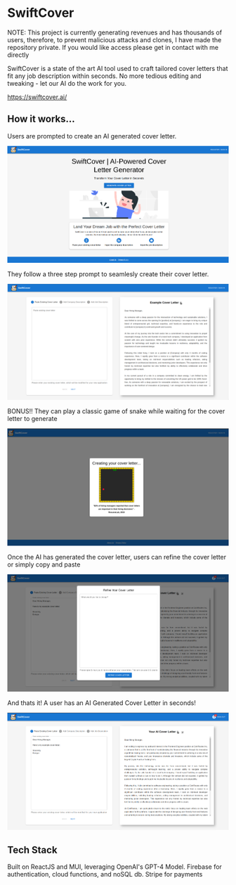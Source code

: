 # SwiftCover


NOTE: This project is currently generating revenues and has thousands of users, therefore, to prevent malicious attacks and clones, I have made the repository private. If you would like access please get in contact with me directly

SwiftCover is a state of the art AI tool used to craft tailored cover letters that fit any job description within seconds. No more tedious editing and tweaking - let our AI do the work for you.


https://swiftcover.ai/

## How  it works...

Users are prompted to create an AI generated cover letter.

![screenshot #1](./screenshot-1.png)

They follow a three step prompt to seamlesly create their cover letter.

![screenshot #2](./screenshot-2.png)

BONUS!! They can play a classic game of snake while waiting for the cover letter to generate

![screenshot #3](./screenshot-3.png)

Once the AI has generated the cover letter, users can refine the cover letter or simply copy and paste

![screenshot #4](./screenshot-4.png)

And thats it! A user has an AI Generated Cover Letter in seconds!

![screenshot #4](./screenshot-5.png)


## Tech Stack
Built on ReactJS and MUI, leveraging OpenAI's GPT-4 Model. Firebase for authentication, cloud functions, and noSQL db. Stripe for payments
